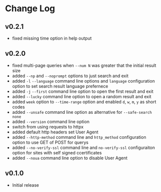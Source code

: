 Change Log
==========

## v0.2.1

- fixed missing time option in help output

## v0.2.0

- fixed multi-page queries when `--num N` was greater that the initial result size
- added `--np` and `--noprompt` options to just search and exit
- added `-l` `--language` command line options and `language` configuration option to set search result language prefernece
- added `-j` `--first` command line option to open the first result and exit
- added `--lucky` command line option to open a random result and exit
- added `week` option to `--time-range` option and enabled `d`, `w`, `m`, `y` as short codes
- added `--unsafe` command line option as alternative for `--safe-search none`
- added `--version` command line option
- switch from using requests to httpx
- added default http headers set User Agent
- added `--http-method` command line and `http_method` configuration option to use GET of POST for querys
- added `--no-verify-ssl` command line and `no-verify-ssl` configuraiton option for sites with self signed ccertificates
- added `--noua` command line option to disable User Agent

## v0.1.0

- Initial release
